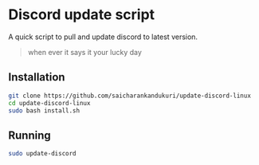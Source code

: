 # Discord update script

A quick script to pull and update discord to latest version.
> when ever it says it your lucky day

## Installation

```bash
git clone https://github.com/saicharankandukuri/update-discord-linux
cd update-discord-linux
sudo bash install.sh
```

## Running

```bash
sudo update-discord
```
